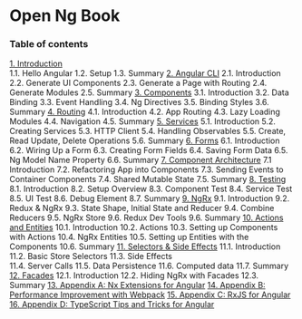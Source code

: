 # Open Ng Book


### Table of contents 

[1. Introduction](https://github.com/isurusiri/open-ng-book/tree/master/Chapter-01-Introduction)   
   1.1. Hello Angular 
   1.2. Setup 
   1.3. Summary 
[2. Angular CLI](https://github.com/isurusiri/open-ng-book/tree/master/Chapter-02-Angular-CLI) 
   2.1. Introduction 
   2.2. Generate UI Components 
   2.3. Generate a Page with Routing 
   2.4. Generate Modules 
   2.5. Summary 
[3. Components](https://github.com/isurusiri/open-ng-book/tree/master/Chapter-03-Components) 
   3.1. Introduction 
   3.2. Data Binding 
   3.3. Event Handling 
   3.4. Ng Directives 
   3.5. Binding Styles 
   3.6. Summary 
[4. Routing](https://github.com/isurusiri/open-ng-book/tree/master/Chapter-04-Routing) 
   4.1. Introduction 
   4.2. App Routing 
   4.3. Lazy Loading Modules 
   4.4. Navigation 
   4.5. Summary 
[5. Services](https://github.com/isurusiri/open-ng-book/tree/master/Chapter-05-Services) 
   5.1. Introduction 
   5.2. Creating Services 
   5.3. HTTP Client 
   5.4. Handling Observables 
   5.5. Create, Read Update, Delete Operations 
   5.6. Summary 
[6. Forms](https://github.com/isurusiri/open-ng-book/tree/master/Chapter-06-Forms) 
   6.1. Introduction 
   6.2. Wiring Up a Form 
   6.3. Creating Form Fields 
   6.4. Saving Form Data 
   6.5. Ng Model Name Property 
   6.6. Summary 
[7. Component Architecture](https://github.com/isurusiri/open-ng-book/tree/master/Chapter-07-Component-Architecture) 
   7.1  Introduction 
   7.2. Refactoring App into Components 
   7.3. Sending Events to Container Components 
   7.4. Shared Mutable State 
   7.5. Summary 
[8. Testing](https://github.com/isurusiri/open-ng-book/tree/master/Chapter-08-Testing) 
   8.1. Introduction 
   8.2. Setup Overview 
   8.3. Component Test 
   8.4. Service Test 
   8.5. UI Test 
   8.6. Debug Element 
   8.7. Summary 
[9. NgRx](https://github.com/isurusiri/open-ng-book/tree/master/Chapter-09-NgRx) 
   9.1. Introduction 
   9.2. Redux & NgRx 
   9.3. State Shape, Initial State and Reducer 
   9.4. Combine Reducers 
   9.5. NgRx Store 
   9.6. Redux Dev Tools 
   9.6. Summary 
[10. Actions and Entities](https://github.com/isurusiri/open-ng-book/tree/master/Chapter-10-Actions-and-Entities) 
   10.1. Introduction 
   10.2. Actions 
   10.3. Setting up Components with Actions 
   10.4. NgRx Entities 
   10.5. Setting up Entities with the Components 
   10.6. Summary 
[11. Selectors & Side Effects](https://github.com/isurusiri/open-ng-book/tree/master/Chapter-11-Selectors-and-Side-Effects) 
   11.1. Introduction 
   11.2. Basic Store Selectors 
   11.3. Side Effects  
   11.4. Server Calls 
   11.5. Data Persistence 
   11.6. Computed data 
   11.7. Summary 
[12. Facades](https://github.com/isurusiri/open-ng-book/tree/master/Chapter-12-Facades) 
   12.1. Introduction 
   12.2. Hiding NgRx with Facades 
   12.3. Summary 
[13. Appendix A: Nx Extensions for Angular](https://github.com/isurusiri/open-ng-book/tree/master/Chapter-13-Appendix-A-Nx-Extensions-for-Angular) 
[14. Appendix B: Performance Improvement with Webpack](https://github.com/isurusiri/open-ng-book/tree/master/Chapter-14-Appendix-B-Performance-Improvement-with-Webpack) 
[15. Appendix C: RxJS for Angular](https://github.com/isurusiri/open-ng-book/tree/master/Chapter-15-Appendix-C-RxJs-for-Angular) 
[16. Appendix D: TypeScript Tips and Tricks for Angular](https://github.com/isurusiri/open-ng-book/tree/master/Chapter-16-TypeScript-Tips-and-Tricks-for-Angular) 
